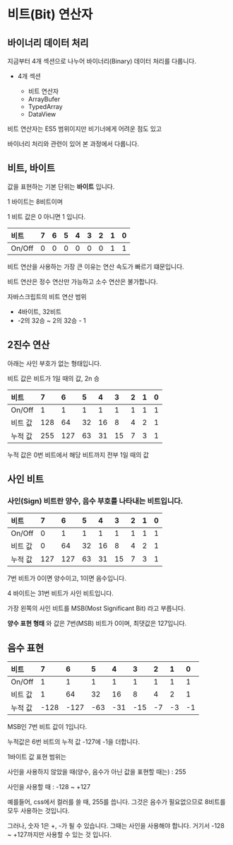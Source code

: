 # 비트(Bit) 연산자

## 바이너리 데이터 처리

지금부터 4개 섹션으로 나누어 바이너리(Binary) 데이터 처리를 다룹니다.

- 4개 섹션

  - 비트 연산자
  - ArrayBufer
  - TypedArray
  - DataView

비트 연산자는 ES5 범위이지만 비기너에게 어려운 점도 있고

바이너리 처리와 관련이 있어 본 과정에서 다룹니다.

## 비트, 바이트

값을 표현하는 기본 단위는 **바이트** 입니다.

1 바이트는 8비트이며

1 비트 값은 0 아니면 1 입니다.

| 비트   | 7   | 6   | 5   | 4   | 3   | 2   | 1   | 0   |
| :----- | :-- | :-- | :-- | :-- | :-- | :-- | :-- | :-- |
| On/Off | 0   | 0   | 0   | 0   | 0   | 0   | 1   | 1   |

비트 연산을 사용하는 가장 큰 이유는 연산 속도가 빠르기 떄문입니다.

비트 연산은 정수 연산만 가능하고 소수 연산은 불가합니다.

자바스크립트의 비트 연산 범위

- 4바이트, 32비트
- -2의 32승 ~ 2의 32승 - 1

## 2진수 연산

아래는 사인 부호가 없는 형태입니다.

비트 값은 비트가 1일 때의 값, 2n 승

| 비트    | 7   | 6   | 5   | 4   | 3   | 2   | 1   | 0   |
| :------ | :-- | :-- | :-- | :-- | :-- | :-- | :-- | :-- |
| On/Off  | 1   | 1   | 1   | 1   | 1   | 1   | 1   | 1   |
| 비트 값 | 128 | 64  | 32  | 16  | 8   | 4   | 2   | 1   |
| 누적 값 | 255 | 127 | 63  | 31  | 15  | 7   | 3   | 1   |

누적 값은 0번 비트에서 해당 비트까지 전부 1일 때의 값

## 사인 비트

### 사인(Sign) 비트란 양수, 음수 부호를 나타내는 비트입니다.

| 비트    | 7   | 6   | 5   | 4   | 3   | 2   | 1   | 0   |
| :------ | :-- | :-- | :-- | :-- | :-- | :-- | :-- | :-- |
| On/Off  | 0   | 1   | 1   | 1   | 1   | 1   | 1   | 1   |
| 비트 값 | 0   | 64  | 32  | 16  | 8   | 4   | 2   | 1   |
| 누적 값 | 127 | 127 | 63  | 31  | 15  | 7   | 3   | 1   |

7번 비트가 0이면 양수이고, 1이면 음수입니다.

4 바이트는 31번 비트가 사인 비트입니다.

가장 왼쪽의 사인 비트를 MSB(Most Significant Bit) 라고 부릅니다.

**양수 표현 형태** 와 값은 7번(MSB) 비트가 0이며, 최댓값은 127입니다.

## 음수 표현

| 비트    | 7    | 6    | 5   | 4   | 3   | 2   | 1   | 0   |
| :------ | :--- | :--- | :-- | :-- | :-- | :-- | :-- | :-- |
| On/Off  | 1    | 1    | 1   | 1   | 1   | 1   | 1   | 1   |
| 비트 값 | 1    | 64   | 32  | 16  | 8   | 4   | 2   | 1   |
| 누적 값 | -128 | -127 | -63 | -31 | -15 | -7  | -3  | -1  |

MSB인 7번 비트 값이 1입니다.

누적값은 6번 비트의 누적 값 -127에 -1을 더합니다.

1바이트 값 표현 범위는

사인을 사용하지 않았을 때(양수, 음수가 아닌 값을 표현할 때는) : 255

사인을 사용할 때 : -128 ~ +127

예를들어, css에서 컬러를 쓸 때, 255를 씁니다. 그것은 음수가 필요없으므로 8비트를 모두 사용하는 것입니다.

그러나, 숫자 1은 +, -가 될 수 있습니다. 그때는 사인을 사용해야 합니다. 거기서 -128 ~ +127까지만 사용할 수 있는 것 입니다.
